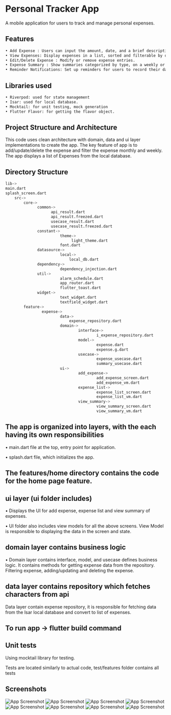 # Personal Tracker App

A mobile application for users to track and manage personal expenses.


## Features
```sh
• Add Expense : Users can input the amount, date, and a brief description.
• View Expenses: Display expenses in a list, sorted and filterable by date.
• Edit/Delete Expense : Modify or remove expense entries.
• Expense Summary : Show summaries categorized by type, on a weekly or monthly basis.
• Reminder Notifications: Set up reminders for users to record their daily expenses.
```

## Libraries used
```sh
• Riverpod: used for state management
• Isar: used for local database.
• Mocktail: for unit testing, mock generation
• Flutter Flavor: for getting the flavor object. 
```

## Project Structure and Architecture

This code uses clean architecture with domain, data and ui layer implementations to create the app. The key feature of app is to add/update/delete the expense and 
filter the expense monthly and weekly. The app displays a list of Expenses from the local database. 

## Directory Structure
```sh
lib->
main.dart
splash_screen.dart
    src->
        core->
              common->
                    api_result.dart
                    api_result.freezed.dart
                    usecase_result.dart
                    usecase_result.freezed.dart
              constant->
                        theme->
                             light_theme.dart
                        font.dart
              datasource->
                        local->
                            local_db.dart
              dependency->
                        dependency_injection.dart
              util->
                        alarm_schedule.dart
                        app_router.dart
                        flutter_toast.dart
              widget->
                        text_widget.dart
                        textfield_widget.dart
        feature->
                expense->
                        data->
                            expense_repository.dart
                        domain->
                                interface->
                                        i_expense_repository.dart
                                model->
                                        expense.dart
                                        expense.g.dart
                                usecase->
                                        expense_usecase.dart
                                        summary_usecase.dart
                        ui->
                                add_expense->
                                        add_expense_screen.dart
                                        add_expense_vm.dart
                                expense_list->
                                        expense_list_screen.dart
                                        expense_list_vm.dart
                                view_summary->
                                        view_summary_screen.dart
                                        view_summary_vm.dart
```
## The app is organized into layers, with the each having its own responsibilities

• main.dart file at the top, entry point for application.

• splash.dart file, which initializes the app. 


## The features/home directory contains the code for the home page feature.

## ui layer (ui folder includes)

• Displays the UI for add expense, expense list and view summary of expenses.

• UI folder also includes view models for all the above screens. View Model is responsible to displaying the data in the screen and state.


## domain layer contains business logic

• Domain layer contains interface, model, and usecase defines business logic. It contains methods for getting expense data from the repository. Filtering expense, adding/updating and deleting the expense.

## data layer contains repository which fetches characters from api

Data layer contain expense repository, it is responsible for fetching data from the Isar local database and convert to list of expenses.


## To run app -> flutter build  command

## Unit tests

Using mocktail library for testing.

Tests are located similarly to actual code, test/features folder contains all tests

## Screenshots

![App Screenshot](https://github.com/MohammadRijwan/personal_expense_tracker/blob/master/screenshots/1.png)
![App Screenshot](https://github.com/MohammadRijwan/personal_expense_tracker/blob/master/screenshots/2.png)
![App Screenshot](https://github.com/MohammadRijwan/personal_expense_tracker/blob/master/screenshots/3.png)
![App Screenshot](https://github.com/MohammadRijwan/personal_expense_tracker/blob/master/screenshots/4.png)
![App Screenshot](https://github.com/MohammadRijwan/personal_expense_tracker/blob/master/screenshots/5.png)
![App Screenshot](https://github.com/MohammadRijwan/personal_expense_tracker/blob/master/screenshots/6.png)
![App Screenshot](https://github.com/MohammadRijwan/personal_expense_tracker/blob/master/screenshots/7.png)
![App Screenshot](https://github.com/MohammadRijwan/personal_expense_tracker/blob/master/screenshots/8.png)






